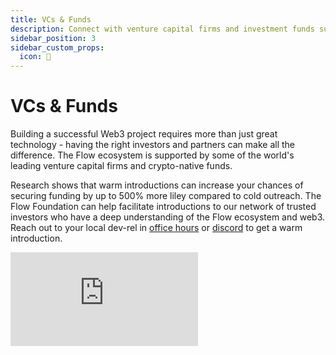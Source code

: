 ```yaml
---
title: VCs & Funds
description: Connect with venture capital firms and investment funds supporting Flow projects
sidebar_position: 3
sidebar_custom_props:
  icon: 💼
---
```


# VCs & Funds

Building a successful Web3 project requires more than just great technology - having the right investors and partners can make all the difference. The Flow ecosystem is supported by some of the world's leading venture capital firms and crypto-native funds.

Research shows that warm introductions can increase your chances of securing funding by up to 500% more liley compared to cold outreach. The Flow Foundation can help facilitate introductions to our network of trusted investors who have a deep understanding of the Flow ecosystem and web3. Reach out to your local dev-rel in [office hours](https://calendar.google.com/calendar/u/0/embed?src=c_47978f5cd9da636cadc6b8473102b5092c1a865dd010558393ecb7f9fd0c9ad0@group.calendar.google.com) or [discord](https://discord.gg/flow) to get a warm introduction.

<div style={{userSelect: "none"}}>
    <iframe 
    className="airtable-embed" 
    src="https://airtable.com/embed/appl4lT5epHlx31oE/shrhjjDu3V4cCoMM6?viewControls=on" 
    frameBorder="0" 
    onMouseWheel="" 
    style={{
        width: "100%",
        height: "533px",
        background: "transparent",
        border: "1px solid #ccc"
    }}
    />
</div>
